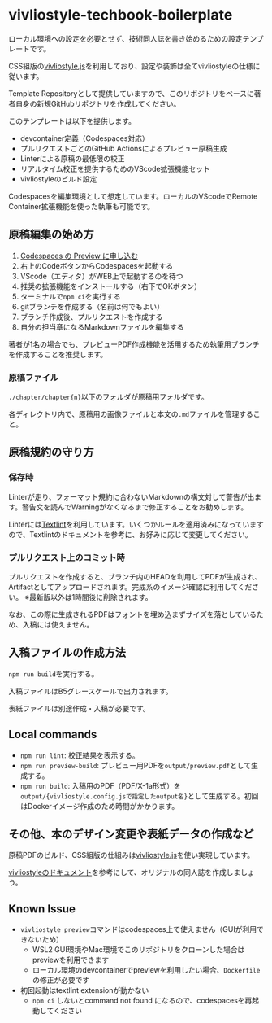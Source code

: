 # vivliostyle-techbook-boilerplate

ローカル環境への設定を必要とせず、技術同人誌を書き始めるための設定テンプレートです。

CSS組版の[vivliostyle.js](https://github.com/vivliostyle/vivliostyle.js)を利用しており、設定や装飾は全てvivliostyleの仕様に従います。

Template Repositoryとして提供していますので、このリポジトリをベースに著者自身の新規GitHubリポジトリを作成してください。

このテンプレートは以下を提供します。

- devcontainer定義（Codespaces対応）
- プルリクエストごとのGitHub Actionsによるプレビュー原稿生成
- Linterによる原稿の最低限の校正
- リアルタイム校正を提供するためのVScode拡張機能セット
- vivliostyleのビルド設定

Codespacesを編集環境として想定しています。ローカルのVScodeでRemote Container拡張機能を使った執筆も可能です。

## 原稿編集の始め方

1. [Codespaces の Preview に申し込む](https://github.com/features/codespaces)
2. 右上のCodeボタンからCodespacesを起動する
3. VScode（エディタ）がWEB上で起動するのを待つ
4. 推奨の拡張機能をインストールする（右下でOKボタン）
5. ターミナルで`npm ci`を実行する
6. gitブランチを作成する（名前は何でもよい）
7. ブランチ作成後、プルリクエストを作成する
8. 自分の担当章になるMarkdownファイルを編集する

著者が1名の場合でも、プレビューPDF作成機能を活用するため執筆用ブランチを作成することを推奨します。

### 原稿ファイル

`./chapter/chapter{n}`以下のフォルダが原稿用フォルダです。

各ディレクトリ内で、原稿用の画像ファイルと本文の`.md`ファイルを管理すること。

## 原稿規約の守り方

### 保存時

Linterが走り、フォーマット規約に合わないMarkdownの構文対して警告が出ます。警告文を読んでWarningがなくなるまで修正することをお勧めします。

Linterには[Textlint](https://github.com/textlint/textlint)を利用しています。いくつかルールを適用済みになっていますので、Textlintのドキュメントを参考に、お好みに応じて変更してください。

### プルリクエスト上のコミット時

プルリクエストを作成すると、ブランチ内のHEADを利用してPDFが生成され、Artifactとしてアップロードされます。完成系のイメージ確認に利用してください。
※最新版以外は1時間後に削除されます。

なお、この際に生成されるPDFはフォントを埋め込まずサイズを落としているため、入稿には使えません。

## 入稿ファイルの作成方法

`npm run build`を実行する。

入稿ファイルはB5グレースケールで出力されます。

表紙ファイルは別途作成・入稿が必要です。

## Local commands

- `npm run lint`: 校正結果を表示する。
- `npm run preview-build`: プレビュー用PDFを`output/preview.pdf`として生成する。
- `npm run build`: 入稿用のPDF（PDF/X-1a形式）を`output/{vivliostyle.config.jsで指定したoutput名}`として生成する。初回はDockerイメージ作成のため時間がかかります。

## その他、本のデザイン変更や表紙データの作成など

原稿PDFのビルド、CSS組版の仕組みは[vivliostyle.js](https://github.com/vivliostyle/vivliostyle.js)を使い実現しています。

[vivliostyleのドキュメント](https://vivliostyle.org/ja/documents/)を参考にして、オリジナルの同人誌を作成しましょう。

## Known Issue

- `vivliostyle preview`コマンドはcodespaces上で使えません（GUIが利用できないため）
  - WSL2 GUI環境やMac環境でこのリポジトリをクローンした場合はpreviewを利用できます
  - ローカル環境のdevcontainerでpreviewを利用したい場合、`Dockerfile`の修正が必要です
- 初回起動はtextlint extensionが動かない
  - `npm ci` しないとcommand not found になるので、codespacesを再起動してください

